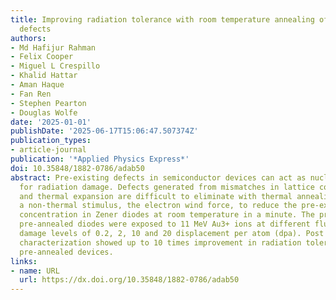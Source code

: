 ```yaml
---
title: Improving radiation tolerance with room temperature annealing of pre-existing
  defects
authors:
- Md Hafijur Rahman
- Felix Cooper
- Miguel L Crespillo
- Khalid Hattar
- Aman Haque
- Fan Ren
- Stephen Pearton
- Douglas Wolfe
date: '2025-01-01'
publishDate: '2025-06-17T15:06:47.507374Z'
publication_types:
- article-journal
publication: '*Applied Physics Express*'
doi: 10.35848/1882-0786/adab50
abstract: Pre-existing defects in semiconductor devices can act as nucleation sites
  for radiation damage. Defects generated from mismatches in lattice constant, stiffness
  and thermal expansion are difficult to eliminate with thermal annealing. We propose
  a non-thermal stimulus, the electron wind force, to reduce the pre-existing defect
  concentration in Zener diodes at room temperature in a minute. The pristine and
  pre-annealed diodes were exposed to 11 MeV Au3+ ions at different fluences to induce
  damage levels of 0.2, 2, 10 and 20 displacement per atom (dpa). Post irradiation
  characterization showed up to 10 times improvement in radiation tolerance in the
  pre-annealed devices.
links:
- name: URL
  url: https://dx.doi.org/10.35848/1882-0786/adab50
---
```

